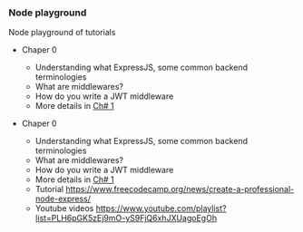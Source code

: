 ### Node playground

Node playground of tutorials

- Chaper 0
  - Understanding what ExpressJS, some common backend terminologies
  - What are middlewares?
  - How do you write a JWT middleware
  - More details in [Ch# 1](chapter-0-basic)

- Chaper 0
  - Understanding what ExpressJS, some common backend terminologies
  - What are middlewares?
  - How do you write a JWT middleware
  - More details in [Ch# 1](chapter-1-chat)
  - Tutorial https://www.freecodecamp.org/news/create-a-professional-node-express/
  - Youtube videos https://www.youtube.com/playlist?list=PLH6pGK5zEj9mO-yS9FjQ6xhJXUagoEgOh
